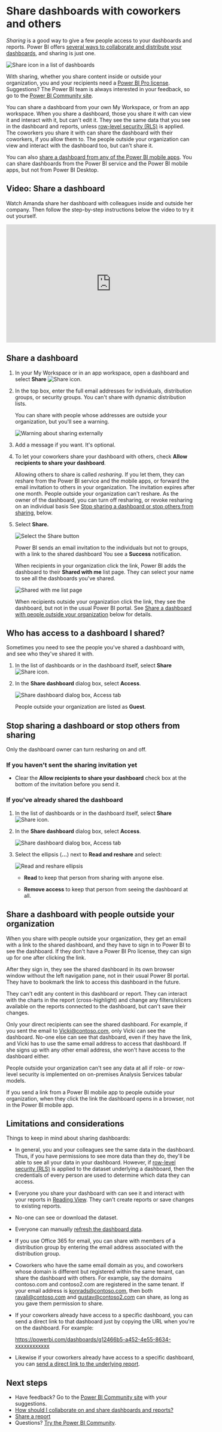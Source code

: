 <properties
   pageTitle="Share dashboards with coworkers and others"
   description="How to share Power BI dashboards with colleagues in and out of your organization, and what you need to know about sharing."
   services="powerbi"
   documentationCenter=""
   authors="maggiesMSFT"
   manager="erikre"
   backup="ajayan"
   editor=""
   tags=""
   featuredVideoId="0tUwn8DHo3s"
   qualityFocus="monitoring"
   qualityDate="08/14/2017"/>

<tags
   ms.service="powerbi"
   ms.devlang="NA"
   ms.topic="article"
   ms.tgt_pltfrm="NA"
   ms.workload="powerbi"
   ms.date="09/13/2017"
   ms.author="maggies"/>

# Share dashboards with coworkers and others

*Sharing* is a good way to give a few people access to your dashboards and reports. Power BI offers [several ways to collaborate and distribute your dashboards](powerbi-service-how-should-i-share-my-dashboard.md), and sharing is just one.

![Share icon in a list of dashboards](media/powerbi-service-share-unshare-dashboard/power-bi-share-dash.png)

With sharing, whether you share content inside or outside your organization, you and your recipients need a [Power BI Pro license](powerbi-free-vs-pro.md). Suggestions? The Power BI team is always interested in your feedback, so go to the [Power BI Community site](https://community.powerbi.com/).

You can share a dashboard from your own My Workspace, or from an app workspace. When you share a dashboard, those you share it with can view it and interact with it, but can't edit it. They see the same data that you see in the dashboard and reports, unless [row-level security (RLS)](powerbi-admin-rls.md) is applied. The coworkers you share it with can share the dashboard with their coworkers, if you allow them to. The people outside your organization can view and interact with the dashboard too, but can't share it. 

You can also [share a dashboard from any of the Power BI mobile apps](powerbi-mobile-share-a-dashboard-from-the-iphone-app.md). You can share dashboards from the Power BI service and the Power BI mobile apps, but not from Power BI Desktop.

## Video: Share a dashboard
Watch Amanda share her dashboard with colleagues inside and outside her company. Then follow the step-by-step instructions below the video to try it out yourself.

<iframe width="560" height="315" src="https://www.youtube.com/embed/0tUwn8DHo3s?list=PL1N57mwBHtN0JFoKSR0n-tBkUJHeMP2cP" frameborder="0" allowfullscreen></iframe>

## Share a dashboard

1.   In your My Workspace or in an app workspace, open a dashboard and select **Share** ![Share icon](media/powerbi-service-share-unshare-dashboard/power-bi-share-icon.png).

2.  In the top box, enter the full email addresses for individuals, distribution groups, or security groups. You can't share with dynamic distribution lists. 

    You can share with people whose addresses are outside your organization, but you'll see a warning.

    ![Warning about sharing externally](media/powerbi-service-share-unshare-dashboard/power-bi-share-dialog-warning.png)  

2. Add a message if you want. It's optional.

3.  To let your coworkers share your dashboard with others, check **Allow recipients to share your dashboard**.

    Allowing others to share is called *resharing*. If you let them, they can reshare from the Power BI service and the mobile apps, or forward the email invitation to others in your organization. The invitation expires after one month. People outside your organization can't reshare. As the owner of the dashboard, you can turn off resharing, or revoke resharing on an individual basis See [Stop sharing a dashboard or stop others from sharing](powerbi-service-share-unshare-dashboard.md#stop-sharing-a-dashboard-or-stop-others-from-sharing), below.

4.  Select **Share.**

    ![Select the Share button](media/powerbi-service-share-unshare-dashboard/power-bi-share-dialog-share.png)  

	Power BI sends an email invitation to the individuals but not to groups, with a link to the shared dashboard You see a **Success** notification. 

    When recipients in your organization click the link, Power BI adds the dashboard to their **Shared with me** list page. They can select your name to see all the dashboards you've shared. 

    ![Shared with me list page](media/powerbi-service-share-unshare-dashboard/power-bi-shared-with-me-list-page.png)

    When recipients outside your organization click the link, they see the dashboard, but not in the usual Power BI portal. See [Share a dashboard with people outside your organization](powerbi-service-share-unshare-dashboard.md#share-a-dashboard-with-people-outside-your-organization) below for details.

## Who has access to a dashboard I shared?

Sometimes you need to see the people you've shared a dashboard with, and see who they've shared it with.

1. In the list of dashboards or in the dashboard itself, select **Share** ![Share icon](media/powerbi-service-share-unshare-dashboard/power-bi-share-icon.png). 
2. In the **Share dashboard** dialog box, select **Access**.

    ![Share dashboard dialog box, Access tab](media/powerbi-service-share-unshare-dashboard/power-bi-share-dialog-access.png)

    People outside your organization are listed as **Guest**.

## Stop sharing a dashboard or stop others from sharing

Only the dashboard owner can turn resharing on and off.

### If you haven't sent the sharing invitation yet

-  Clear the **Allow recipients to share your dashboard** check box at the bottom of the invitation before you send it.

### If you've already shared the dashboard

1. In the list of dashboards or in the dashboard itself, select **Share** ![Share icon](media/powerbi-service-share-unshare-dashboard/power-bi-share-icon.png). 
2. In the **Share dashboard** dialog box, select **Access**.

    ![Share dashboard dialog box, Access tab](media/powerbi-service-share-unshare-dashboard/power-bi-share-dialog-access.png)

3.  Select the ellipsis (**...**) next to **Read and reshare** and select:

    ![Read and reshare ellipsis](media/powerbi-service-share-unshare-dashboard/power-bi-change-access.png)

    -   **Read** to keep that person from sharing with anyone else.

    -   **Remove access** to keep that person from seeing the dashboard at all.

## Share a dashboard with people outside your organization

When you share with people outside your organization, they get an email with a link to the shared dashboard, and they have to sign in to Power BI to see the dashboard. If they don't have a Power BI Pro license, they can sign up for one after clicking the link.

After they sign in, they see the shared dashboard in its own browser window without the left navigation pane, not in their usual Power BI portal. They have to bookmark the link to access this dashboard in the future.

They can't edit any content in this dashboard or report. They can interact with the charts in the report (cross-highlight) and change any filters/slicers available on the reports connected to the dashboard, but can't save their changes.

Only your direct recipients can see the shared dashboard. For example, if you sent the email to Vicki@contoso.com, only Vicki can see the dashboard. No-one else can see that dashboard, even if they have the link, and Vicki has to use the same email address to access that dashboard. If she signs up with any other email address, she won't have access to the dashboard either.

People outside your organization can't see any data at all if role- or row-level security is implemented on on-premises Analysis Services tabular models.

If you send a link from a Power BI mobile app to people outside your organization, when they click the link the dashboard opens in a browser, not in the Power BI mobile app.

## Limitations and considerations

Things to keep in mind about sharing dashboards:

-   In general, you and your colleagues see the same data in the dashboard. Thus, if you have permissions to see more data than they do, they'll be able to see all your data in your dashboard. However, if [row-level security (RLS)](powerbi-admin-rls.md) is applied to the dataset underlying a dashboard, then the credentials of every person are used to determine which data they can access.

-   Everyone you share your dashboard with can see it and interact with your reports in [Reading View](powerbi-service-open-a-report-in-reading-view.md). They can't create reports or save changes to existing reports.

-   No-one can see or download the dataset.

-   Everyone can manually [refresh the dashboard data](powerbi-refresh-data.md).

-   If you use Office 365 for email, you can share with members of a distribution group by entering the email address associated with the distribution group.

-   Coworkers who have the same email domain as you, and coworkers whose domain is different but registered within the same tenant, can share the dashboard with others. For example, say the domains contoso.com and contoso2.com are registered in the same tenant. If your email address is konrads@contoso.com, then both ravali@contoso.com and gustav@contoso2.com can share, as long as you gave them permission to share.

- If your coworkers already have access to a specific dashboard, you can send a direct link to that dashboard just by copying the URL when you're on the dashboard. For example:   

    https://powerbi.com/dashboards/g12466b5-a452-4e55-8634-xxxxxxxxxxxx

- Likewise if your coworkers already have access to a specific dashboard, you can [send a direct link to the underlying report](powerbi-service-share-report.md). 

## Next steps

- Have feedback? Go to the [Power BI Community site](https://community.powerbi.com/) with your suggestions.
- [How should I collaborate on and share dashboards and reports?](powerbi-service-how-should-i-share-my-dashboard.md)
- [Share a report](powerbi-service-share-report.md)
- Questions? [Try the Power BI Community](http://community.powerbi.com/).
